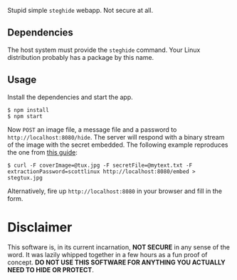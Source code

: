 Stupid simple `steghide` webapp. Not secure at all.

Dependencies
---

The host system must provide the `steghide` command. Your Linux distribution
probably has a package by this name.


Usage
---

Install the dependencies and start the app.

    $ npm install
    $ npm start

Now `POST` an image file, a message file and a password to
`http://localhost:8080/hide`. The server will respond with a binary stream of
the image with the secret embedded. The following example reproduces the one
from [this guide][scottlinux]:

    $ curl -F coverImage=@tux.jpg -F secretFile=@mytext.txt -F extractionPassword=scottlinux http://localhost:8080/embed > stegtux.jpg

Alternatively, fire up `http://localhost:8080` in your browser and fill in the form.

 [scottlinux]: https://scottlinux.com/2014/08/12/steganography-in-linux-from-the-command-line/


Disclaimer
===

This software is, in its current incarnation, **NOT SECURE** in any sense of
the word. It was lazily whipped together in a few hours as a fun proof of
concept. **DO NOT USE THIS SOFTWARE FOR ANYTHING YOU ACTUALLY NEED TO HIDE OR
PROTECT**.
